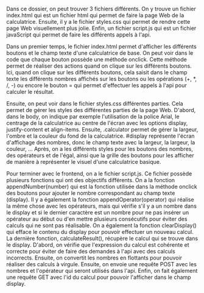Dans ce dossier, on peut trouver 3 fichiers différents. On y trouve un fichier index.html qui est un fichier html qui permet de faire la page Web de la calculatrice. Ensuite, il y a le fichier styles.css
qui permet de rendre cette page Web visuellement plus jolie. Enfin, un fichier script.js qui est un fichier javaScript qui permet de faire les différents appels à l'api.

Dans un premier temps, le fichier index.html permet d'afficher les différents boutons et le champ texte d'une calculatrice de base. On peut voir dans le code que chaque bouton possède une méthode onclick.
Cette méthode permet de réaliser des actions quand on clique sur les différents boutons. Ici, quand on clique sur les différents boutons, cela saisit dans le champ texte les différents nombres affichés sur les boutons
ou les opérations (+, *, /, -) ou encore le bouton = qui permet d'effectuer les appels à l'api pour calculer le résultat.

Ensuite, on peut voir dans le fichier styles.css différentes parties. Cela permet de gérer les styles des différentes parties de la page Web. D'abord, dans le body, on indique par exemple l'utilisation de la police Arial,
le centrage de la calculatrice au centre de l'écran avec les options display, justify-content et align-items. 
Ensuite, .calculator permet de gérer la largeur, l'ombre et la couleur du fond de la calculatrice. #display représente l'écran d'affichage des nombres, donc le champ texte avec la largeur, la largeur, la couleur, ...
Après, on a les différents styles pour les boutons des nombres, des opérateurs et de l'égal, ainsi que la grille des boutons pour les afficher de manière à représenter le visuel d'une calculatrice basique.

Pour terminer avec le frontend, on a le fichier script.js. Ce fichier possède plusieurs fonctions qui ont des objectifs différents. On a la fonction appendNumber(number) qui est la fonction utilisée
dans la méthode onclick des boutons pour ajouter le nombre correspondant au champ texte (display). Il y a également la fonction appendOperator(operator) qui réalise la même chose avec les opérateurs, mais qui
vérifie s'il y a un nombre dans le display et si le dernier caractère est un nombre pour ne pas insérer un opérateur au début ou d'en mettre plusieurs consécutifs pour éviter des calculs qui ne sont pas réalisable.
On a également la fonction clearDisplay() qui efface le contenu du display pour pouvoir effectuer un nouveau calcul.
La dernière fonction, calculateResult(), récupère le calcul qui se trouve dans le display. D'abord, on vérifie que l'expression du calcul est cohérente et correcte pour éviter de faire des demandes à l'api avec des calculs 
incorrects. Ensuite, on convertit les nombres en flottants pour pouvoir réaliser des calculs à virgule. Ensuite, on envoie une requête POST avec les nombres et l'opérateur qui seront utilisés dans l'api.
Enfin, on fait également une requête GET avec l'id du calcul pour pouvoir l'afficher dans le champ display.
